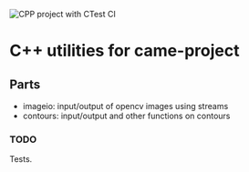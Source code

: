 ![CPP project with CTest CI](https://github.com/came-project/cmd-template/workflows/CPP%20project%20with%20CTest%20CI/badge.svg)

# C++ utilities for came-project

## Parts

- imageio: input/output of opencv images using streams
- contours: input/output and other functions on contours

### TODO

Tests.
